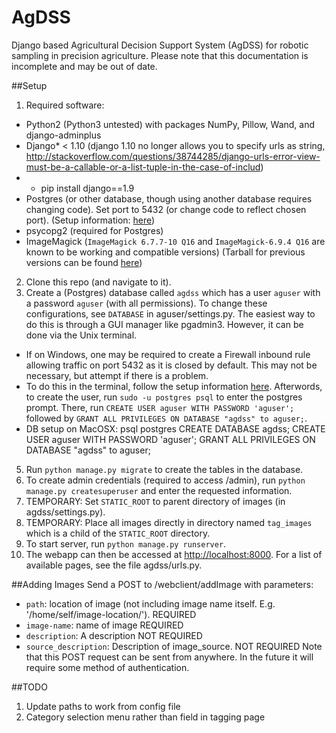 # AgDSS
  Django based Agricultural Decision Support System (AgDSS) for robotic sampling in precision agriculture.
  Please note that this documentation is incomplete and may be out of date.


##Setup
1. Required software:
  * Python2 (Python3 untested) with packages NumPy, Pillow, Wand, and django-adminplus
  * Django* < 1.10 (django 1.10 no longer allows you to specify urls as string, http://stackoverflow.com/questions/38744285/django-urls-error-view-must-be-a-callable-or-a-list-tuple-in-the-case-of-includ) 
  * * pip install django==1.9
  * Postgres (or other database, though using another database requires changing code). Set port to 5432 (or change code to reflect chosen port). (Setup information: [here](https://help.ubuntu.com/community/PostgreSQL))
  * psycopg2 (required for Postgres)
  * ImageMagick (`ImageMagick 6.7.7-10 Q16` and `ImageMagick-6.9.4 Q16` are known to be working and compatible versions)
  (Tarball for previous versions can be found [here](https://www.imagemagick.org/download/releases/))
2. Clone this repo (and navigate to it).
3. Create a (Postgres) database called `agdss` which has a user `aguser` with a password `aguser` (with all permissions). To change these configurations, see `DATABASE` in aguser/settings.py. The easiest way to do this is through a GUI manager like pgadmin3. However, it can be done via the Unix terminal.
  * If on Windows, one may be required to create a Firewall inbound rule allowing traffic on port 5432 as it is closed by default. This may not be necessary, but attempt if there is a problem. 
  * To do this in the terminal, follow the setup information [here](https://help.ubuntu.com/community/PostgreSQL). Afterwords, to create the user, run `sudo -u postgres psql` to enter the postgres prompt. There, run `CREATE USER aguser WITH PASSWORD 'aguser';` followed by `GRANT ALL PRIVILEGES ON DATABASE "agdss" to aguser;`.
  * DB setup on MacOSX:
    psql postgres
    CREATE DATABASE agdss;
    CREATE USER aguser WITH PASSWORD 'aguser';
    GRANT ALL PRIVILEGES ON DATABASE "agdss" to aguser;



5. Run `python manage.py migrate` to create the tables in the database.
6. To create admin credentials (required to access /admin), run `python manage.py createsuperuser` and enter the requested information.
7. TEMPORARY: Set `STATIC_ROOT` to parent directory of images (in agdss/settings.py).
8. TEMPORARY: Place all images directly in directory named `tag_images` which is a child of the `STATIC_ROOT` directory.
7. To start server, run `python manage.py runserver`.
8. The webapp can then be accessed at [http://localhost:8000](http://localhost:8000). For a list of available pages, see the file agdss/urls.py.


##Adding Images
Send a POST to /webclient/addImage with parameters:
  * `path`: location of image (not including image name itself. E.g. '/home/self/image-location/'). REQUIRED
  * `image-name`: name of image REQUIRED
  * `description`: A description NOT REQUIRED
  * `source_description`: Description of image_source. NOT REQUIRED
Note that this POST request can be sent from anywhere. In the future it will require some method of authentication.

##TODO
1. Update paths to work from config file
2. Category selection menu rather than field in tagging page
